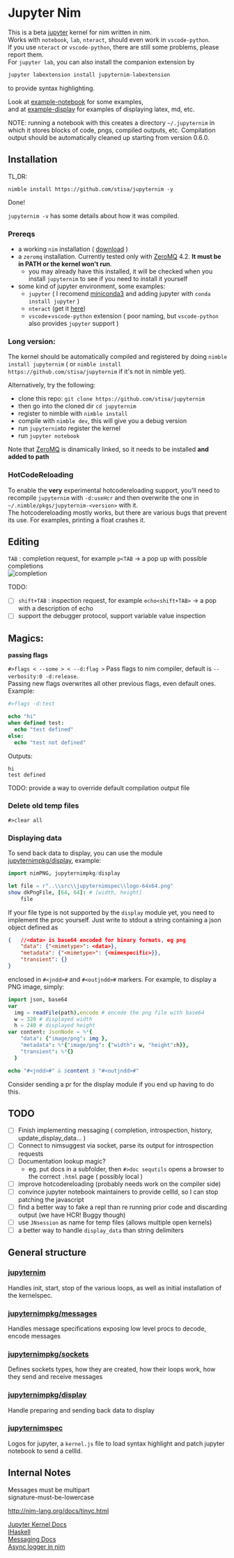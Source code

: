 Jupyter Nim
====

This is a beta  [jupyter](http://jupyter.org/) kernel for nim written in nim.  
Works with `notebook`, `lab`, `nteract`, should even work in `vscode-python`.  
If you use `nteract` or `vscode-python`, there are still some problems, please report them.  
For `jupyter lab`, you can also install the companion extension by
```bash
jupyter labextension install jupyternim-labextension
```
to provide syntax highlighting.
  
Look at [example-notebook](examples/example-notebook.ipynb) for some examples,  
and at [example-display](examples/example-display.ipynb) for examples of displaying latex, md, etc.  

NOTE: running a notebook with this creates a directory `~/.jupyternim` in which it stores blocks of code, pngs, compiled outputs, etc.
Compilation output should be automatically cleaned up starting from version 0.6.0.

Installation 
------------
TL,DR:
```
nimble install https://github.com/stisa/jupyternim -y
```
Done!

`jupyternim -v` has some details about how it was compiled.

### Prereqs

- a working `nim` installation ( [download](http://nim-lang.org/download.html) )
- a `zeromq` installation. Currently tested only with [ZeroMQ](http://zeromq.org/intro:get-the-software) 4.2. **It must be in PATH or the kernel won't run**.
  - you may already have this installed, it will be checked when you install `jupyternim` to see if you need to install it yourself
- some kind of jupyter environment, some examples:
  - `jupyter`  ( I recomend [miniconda3](http://conda.pydata.org/miniconda.html) and adding jupyter with `conda install jupyter` )
  - `nteract` (get it [here](https://nteract.io/))
  - `vscode`+`vscode-python` extension ( poor naming, but `vscode-python` also provides `jupyter` support )

### Long version:

The kernel should be automatically compiled and registered by doing `nimble install jupyternim` ( or `nimble install https://github.com/stisa/jupyternim` if it's not in nimble yet).

Alternatively, try the following:

- clone this repo: `git clone https://github.com/stisa/jupyternim`
- then go into the cloned dir `cd jupyternim`
- register to nimble with `nimble install`
- compile with `nimble dev`, this will give you a debug version
- run `jupyternim`to register the kernel
- run `jupyter notebook`

Note that [ZeroMQ](http://zeromq.org/intro:get-the-software) is dinamically linked, so it needs to be installed **and added to path**  

### HotCodeReloading
To enable the **very** experimental hotcodereloading support, you'll need to recompile `jupyternim` with `-d:useHcr` and then overwrite the one in `~/.nimble/pkgs/jupyternim-<version>` with it.  
The hotcodereloading mostly works, but there are various bugs that prevent its use. For examples, printing a float crashes it.

Editing
-------

`TAB` : completion request, for example `p<TAB` -> a pop up with possible completions  
![completion](examples/jlabcompletion.gif)

TODO:
- [ ] `shift+TAB` : inspection request, for example `echo<shift+TAB>` -> a pop with a description of echo 
- [ ] support the debugger protocol, support variable value inspection

Magics:
-------

**passing flags**

`#>flags < --some > < --d:flag >`
Pass flags to nim compiler, default is `--verbosity:0 -d:release`.  
Passing new flags overwrites all other previous flags, even default ones.
Example: 
```nim
#>flags -d:test

echo "hi"
when defined test:
  echo "test defined"
else:
  echo "test not defined"
```
Outputs:
```
hi
test defined
```
TODO: provide a way to override default compilation output file

### Delete old temp files
`#>clear all`

### Displaying data
To send back data to display, you can use the module [jupyternimpkg/display](src/jupyternimpkg/display.nim), example:  

```nim
import nimPNG, jupyternimpkg/display

let file = r"..\\src\\jupyternimspec\\logo-64x64.png"
show dkPngFile, [64, 64]: # [width, height]
    file
```

If your file type is not supported by the `display` module yet, you need to implement the proc yourself.
Just write to stdout a string containing a json object defined as
```json
{   //<data> is base64 encoded for binary formats, eg png
    "data": {"<mimetype>": <data>}, 
    "metadata": {"<mimetype>": {<mimespecific>}},
    "transient": {}
}
```
enclosed in `#<jndd>#` and `#<outjndd>#` markers.
For example, to display a PNG image, simply:
```nim
import json, base64
var 
  img = readFile(path).encode # encode the png file with base64
  w = 320 # displayed width
  h = 240 # displayed height
var content: JsonNode = %*{
    "data": {"image/png": img }, 
    "metadata": %*{"image/png": {"width": w, "height":h}},
    "transient": %*{}
  }

echo "#<jndd>#" & $content $ "#<outjndd>#"
```
Consider sending a pr for the display module if you end up having to do this.

TODO
----
- [ ] Finish implementing messaging ( completion, introspection, history, update_display_data... )
- [ ] Connect to nimsuggest via socket, parse its output for introspection requests
- [ ] Documentation lookup magic? 
  - eg. put docs in a subfolder, then `#>doc sequtils` opens a browser to the correct `.html` page ( possibly local )  
- [ ] improve hotcodereloading (probably needs work on the compiler side)
- [ ] convince jupyter notebook maintainers to provide cellId, so I can stop patching the javascript
- [ ] find a better way to fake a repl than re running prior code and discarding output (we have HCR! Buggy though)
- [ ] use `JNsession` as name for temp files (allows multiple open kernels)
- [ ] a better way to handle `display_data` than string delimiters

General structure
-----------------

### [jupyternim](src/jupyternim.nim)
Handles init, start, stop of the various loops, as well as initial installation of the kernelspec. 

### [jupyternimpkg/messages](src/jupyternimpkg/messages.nim)
Handles message specifications exposing low level procs to decode, encode messages

### [jupyternimpkg/sockets](src/jupyternimpkg/sockets.nim)
Defines sockets types, how they are created, how their loops work, how they send and receive messages

### [jupyternimpkg/display](src/jupyternimpkg/display)
Handle preparing and sending back data to display

### [jupyternimspec](src/jupyternimspec/)
Logos for jupyter, a `kernel.js` file to load syntax highlight and patch jupyter notebook to send
a cellId.

Internal Notes
--------------
Messages must be multipart  
signature-must-be-lowercase  

http://nim-lang.org/docs/tinyc.html  

[Jupyter Kernel Docs](https://jupyter-client.readthedocs.io/en/latest/kernels.html#kernels)  
[IHaskell](http://andrew.gibiansky.com/blog/ipython/ipython-kernels)  
[Messaging Docs](https://jupyter-client.readthedocs.io/en/latest/messaging.html)  
[Async logger in nim](https://hookrace.net/blog/writing-an-async-logger-in-nim/)  
